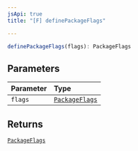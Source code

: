 ```yaml
---
jsApi: true
title: "[F] definePackageFlags"

---
```

```ts
definePackageFlags(flags): PackageFlags
```

## Parameters

| Parameter | Type |
| :------ | :------ |
| `flags` | [`PackageFlags`](../interfaces/PackageFlags.md) |

## Returns

[`PackageFlags`](../interfaces/PackageFlags.md)
